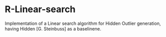 # R-Linear-search
Implementation of a Linear search algorithm for Hidden Outlier generation, having Hidden [G. Steinbuss] as a baselinene.
